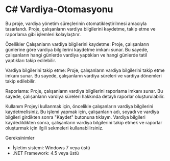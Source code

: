 # C# Vardiya-Otomasyonu

Bu proje, vardiya yönetim süreçlerinin otomatikleştirilmesi amacıyla tasarlandı. Proje, çalışanların vardiya bilgilerini kaydetme, takip etme ve raporlama gibi işlemleri kolaylaştırır.

Özellikler
Çalışanların vardiya bilgilerini kaydetme: Proje, çalışanların günlerine göre vardiya bilgilerini kaydetme imkanı sunar. Bu sayede, çalışanların hangi günlerde vardiya yaptıkları ve hangi günlerde tatil yaptıkları takip edilebilir.

Vardiya bilgilerini takip etme: Proje, çalışanların vardiya bilgilerini takip etme imkanı sunar. Bu sayede, çalışanların vardiya süreleri ve vardiya dönemleri takip edilebilir.

Raporlama: Proje, çalışanların vardiya bilgilerini raporlama imkanı sunar. Bu sayede, çalışanların vardiya süreleri hakkında detaylı raporlar oluşturulabilir.

Kullanım
Projeyi kullanmak için, öncelikle çalışanların vardiya bilgilerini kaydetmelisiniz. Bu işlemi yapmak için, çalışanların adı, soyadı ve vardiya bilgileri girdikten sonra "Kaydet" butonuna tıklayın. Vardiya bilgileri kaydedildikten sonra, çalışanların vardiya bilgilerini takip etmek ve raporlar oluşturmak için ilgili sekmeleri kullanabilirsiniz.

Gereksinimler

- İşletim sistemi: Windows 7 veya üstü
- .NET Framework: 4.5 veya üstü
